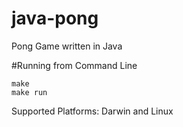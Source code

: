 # java-pong
Pong Game written in Java

#Running from Command Line
```
make
make run
```

Supported Platforms: Darwin and Linux